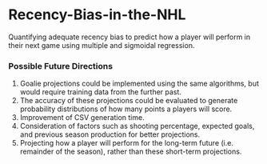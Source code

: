 # Recency-Bias-in-the-NHL
Quantifying adequate recency bias to predict how a player will perform in their next game using multiple and sigmoidal regression.

### Possible Future Directions
1. Goalie projections could be implemented using the same algorithms, but would require training data from the further past.
2. The accuracy of these projections could be evaluated to generate probability distributions of how many points a players will score.
3. Improvement of CSV generation time.
4. Consideration of factors such as shooting percentage, expected goals, and previous season production for better projections.
5. Projecting how a player will perform for the long-term future (i.e. remainder of the season), rather than these short-term projections.
